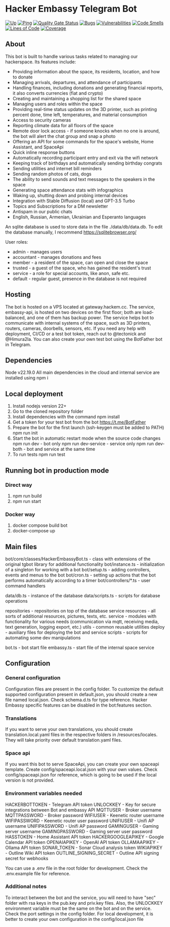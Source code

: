 # Hacker Embassy Telegram Bot

[![Up](https://uptime.hackem.cc/api/badge/7/status)](<(https://uptime.hackem.cc/api/badge/7/status)>)
[![Ping](https://uptime.hackem.cc/api/badge/7/ping)](<(https://uptime.hackem.cc/api/badge/7/ping)>)
[![Quality Gate Status](https://sonarcloud.io/api/project_badges/measure?project=hackerembassy_hackerembassy-tg-bot&metric=alert_status)](https://sonarcloud.io/summary/new_code?id=hackerembassy_hackerembassy-tg-bot)
[![Bugs](https://sonarcloud.io/api/project_badges/measure?project=hackerembassy_hackerembassy-tg-bot&metric=bugs)](https://sonarcloud.io/summary/new_code?id=hackerembassy_hackerembassy-tg-bot)
[![Vulnerabilities](https://sonarcloud.io/api/project_badges/measure?project=hackerembassy_hackerembassy-tg-bot&metric=vulnerabilities)](https://sonarcloud.io/summary/new_code?id=hackerembassy_hackerembassy-tg-bot)
[![Code Smells](https://sonarcloud.io/api/project_badges/measure?project=hackerembassy_hackerembassy-tg-bot&metric=code_smells)](https://sonarcloud.io/summary/new_code?id=hackerembassy_hackerembassy-tg-bot)
[![Lines of Code](https://sonarcloud.io/api/project_badges/measure?project=hackerembassy_hackerembassy-tg-bot&metric=ncloc)](https://sonarcloud.io/summary/new_code?id=hackerembassy_hackerembassy-tg-bot)
[![Coverage](https://sonarcloud.io/api/project_badges/measure?project=hackerembassy_hackerembassy-tg-bot&metric=coverage)](https://sonarcloud.io/summary/new_code?id=hackerembassy_hackerembassy-tg-bot)

## About

This bot is built to handle various tasks related to managing our hackerspace. Its features include:

-   Providing information about the space, its residents, location, and how to donate
-   Managing arrivals, departures, and attendance of participants
-   Handling finances, including donations and generating financial reports, it also converts currencies (fiat and crypto)
-   Creating and maintaining a shopping list for the shared space
-   Managing users and roles within the space
-   Providing real-time status updates on the 3D printer, such as printing percent done, time left, temperatures, and material consumption
-   Access to security cameras
-   Reporting climate data for all floors of the space
-   Remote door lock access - if someone knocks when no one is around, the bot will alert the chat group and snap a photo
-   Offering an API for some commands for the space's website, Home Assistant, and SpaceApi
-   Quick inline response buttons
-   Automatically recording participant entry and exit via the wifi network
-   Keeping track of birthdays and automatically sending birthday congrats
-   Sending utilities and internet bill reminders
-   Sending random photos of cats, dogs
-   The ability to send sounds and text messages to the speakers in the space
-   Generating space attendance stats with infographics
-   Waking up, shutting down and probing internal devices
-   Integration with Stable Diffusion (local) and GPT-3.5 Turbo
-   Topics and Subscriptions for a DM newsletter
-   Antispam in our public chats
-   English, Russian, Armenian, Ukrainian and Esperanto languages

An sqlite database is used to store data in the file ./data/db/data.db.
To edit the database manually, I recommend https://sqlitebrowser.org/

User roles:

-   admin - manages users
-   accountant - manages donations and fees
-   member - a resident of the space, can open and close the space
-   trusted - a guest of the space, who has gained the resident's trust
-   service - a role for special accounts, like anon, safe etc.
-   default - regular guest, presence in the database is not required

## Hosting

The bot is hosted on a VPS located at gateway.hackem.cc. The service, embassy-api, is hosted on two devices on the first floor; both are load-balanced, and one of them has backup power. The service helps bot to communicate with internal systems of the space, such as 3D printers, routers, cameras, doorbells, sensors, etc. If you need any help with deployment, CI/CD or a test bot token, reach out to @tectonick and @Himura2la. You can also create your own test bot using the BotFather bot in Telegram.

## Dependencies

Node v22.19.0
All main dependencies in the cloud and internal service are installed using npm i

## Local deployment

1. Install nodejs version 22+
2. Go to the cloned repository folder
3. Install dependencies with the command
   npm install
4. Get a token for your test bot from the bot https://t.me/BotFather
5. Prepare the bot for the first launch (ssh-keygen must be added to PATH)
   npm run init
6. Start the bot in automatic restart mode when the source code changes
   npm run dev - bot only
   npm run dev-service - service only
   npm run dev-both - bot and service at the same time
7. To run tests
   npm run test

## Running bot in production mode
### Direct way
1. npm run build
2. npm run start
### Docker way
1. docker compose build bot
2. docker-compose up

## Main files

bot/core/classes/HackerEmbassyBot.ts - class with extensions of the original tgbot library for additional functionality
bot/instance.ts - initialization of a singleton for working with a bot
bot/setup.ts - adding controllers, events and menus to the bot
bot/cron.ts - setting up actions that the bot performs automatically according to a timer
bot/controllers/\*.ts - user command handlers

data/db.ts - instance of the database
data/scripts.ts - scripts for database operations

repositories - repositories on top of the database service
resources - all sorts of additional resources, pictures, texts, etc.
service - modules with functionality for various needs (communication via mqtt, receiving media, text generation, logging export, etc.)
utils - common reusable utilities
deploy - auxiliary files for deploying the bot and service
scripts - scripts for automating some dev manipulations

bot.ts - bot start file
embassy.ts - start file of the internal space service

## Configuration

### General configuration
Configuration files are present in the config folder. To customize the default supported configuration present in default.json, you should create a new file named local.json. Check schema.d.ts for type reference.
Hacker Embassy specific features can be disabled in the bot:features section.

### Translations
If you want to serve your own translations, you should create translation.local.yaml files in the respective folders in /resources/locales. They will take priority over default translation.yaml files.

### Space api
If you want this bot to serve SpaceApi, you can create your own spaceapi template. Create config/spaceapi.local.json with your own values. Check config/spaceapi.json for reference, which is going to be used if the local version is not provided.

### Environment variables needed
HACKERBOTTOKEN - Telegram API token
UNLOCKKEY - Key for secure integrations between Bot and embassy API
MQTTUSER - Broker username
MQTTPASSWORD - Broker password
WIFIUSER - Keenetic router username
WIFIPASSWORD - Keenetic router user password
UNIFIUSER - Unifi AP username
UNIFIPASSWORD - Unifi AP password
GAMINGUSER - Gaming server username
GAMINGPASSWORD - Gaming server user password
HASSTOKEN - Home Assistant API token
HACKERGOOGLEAPIKEY - Google Calendar API token
OPENAIAPIKEY - OpenAI API token
OLLAMAAPIKEY - Ollama API token
SONAR_TOKEN - Sonar Cloud analysis token
WIKIAPIKEY - Outline Wiki API token
OUTLINE_SIGNING_SECRET - Outline API signing secret for webhooks

You can use a .env file in the root folder for development. Check the .env.example file for reference.

### Additional notes

To interact between the bot and the service, you will need to have "sec" folder with rsa keys in the pub.key and priv.key files.
Also, the UNLOCKKEY environment variable must be the same on the bot and on the service.
Check the port settings in the config folder.
For local development, it is better to create your own configuration in the config/local.json file
